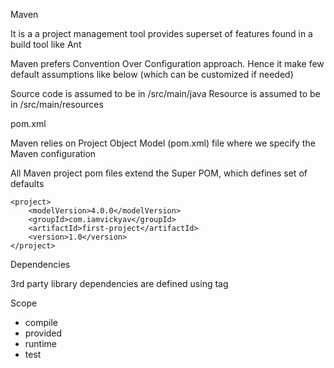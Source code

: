 Maven

It is a a project management tool provides superset of features found in a build tool like Ant

Maven prefers Convention Over Configuration approach. Hence it make few default assumptions like below (which can be customized if needed)

Source code is assumed to be in /src/main/java
Resource is assumed to be in /src/main/resources

pom.xml

Maven relies on Project Object Model (pom.xml) file where we specify the Maven configuration

All Maven project pom files extend the Super POM, which defines set of defaults

```
<project>
	<modelVersion>4.0.0</modelVersion>
	<groupId>com.iamvickyav</groupId>
	<artifactId>first-project</artifactId>
	<version>1.0</version>
</project>
```

Dependencies

3rd party library dependencies are defined using <dependency> tag

Scope

* compile
* provided
* runtime
* test





